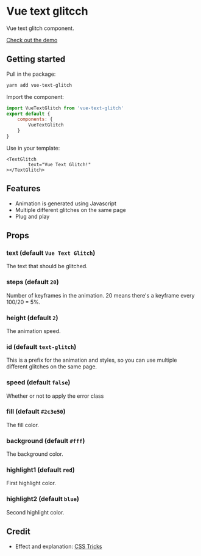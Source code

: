 # Vue text glitcch

Vue text glitch component.

[Check out the demo](https://sabatinomasala.github.io/vue-text-glitch/)

## Getting started

Pull in the package:
```sh
yarn add vue-text-glitch
```

Import the component:
```js
import VueTextGlitch from 'vue-text-glitch'
export default {
    components: {
        VueTextGlitch
    }
}
```
Use in your template:
```vue
<TextGlitch
        text="Vue Text Glitch!"
></TextGlitch>
```

## Features

* Animation is generated using Javascript
* Multiple different glitches on the same page
* Plug and play

## Props

### text (default `Vue Text Glitch`)
The text that should be glitched.

### steps (default `20`)
Number of keyframes in the animation. 20 means there's a keyframe every 100/20 = 5%.

### height (default `2`)
The animation speed.

### id (default `text-glitch`)
This is a prefix for the animation and styles, so you can use multiple different glitches on the same page.

### speed (default `false`)
Whether or not to apply the error class

### fill (default `#2c3e50`)
The fill color.

### background (default `#fff`)
The background color.

### highlight1 (default `red`)
First highlight color.

### highlight2 (default `blue`)
Second highlight color.

## Credit

* Effect and explanation: [CSS Tricks](https://css-tricks.com/glitch-effect-text-images-svg/)